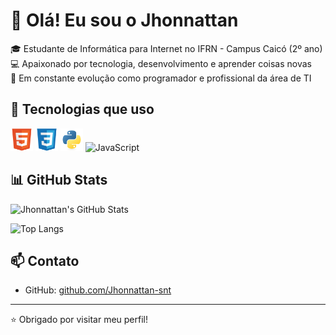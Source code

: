 # 👋 Olá! Eu sou o Jhonnattan

🎓 Estudante de Informática para Internet no IFRN - Campus Caicó (2º ano)  
💻 Apaixonado por tecnologia, desenvolvimento e aprender coisas novas  
🚀 Em constante evolução como programador e profissional da área de TI

## 🚀 Tecnologias que uso

<p align="left">
  <img title="HTML5" alt="HTML" height="36" width="36" src="https://raw.githubusercontent.com/devicons/devicon/master/icons/html5/html5-original.svg">
  <img title="CSS3" alt="CSS" height="36" width="36" src="https://raw.githubusercontent.com/devicons/devicon/master/icons/css3/css3-original.svg">
  <img title="Python" alt="Python" height="36" width="36" src="https://raw.githubusercontent.com/devicons/devicon/master/icons/python/python-original.svg">
  <img title="JavaScript" alt="JavaScript" height="36" width="36" src="https://raw.githubusercontent.com/devicons/devicon/master/icons/javascript/javascriptoriginal.svg">

</p>

## 📊 GitHub Stats

![Jhonnattan's GitHub Stats](https://github-readme-stats.vercel.app/api?username=Jhonnattan-snt&show_icons=true&theme=github_dark&hide_title=true)

![Top Langs](https://github-readme-stats.vercel.app/api/top-langs/?username=Jhonnattan-snt&layout=compact&theme=github_dark)

## 📫 Contato

- GitHub: [github.com/Jhonnattan-snt](https://github.com/Jhonnattan-snt)

---

⭐️ Obrigado por visitar meu perfil!

